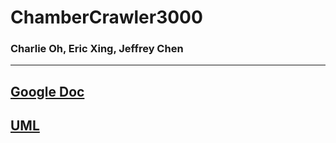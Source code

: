 # ChamberCrawler3000
### Charlie Oh, Eric Xing, Jeffrey Chen
---

## [Google Doc](https://docs.google.com/document/d/1ZTk2KxBdezCUb6FBLZwJUnFQ101aAitGOY27L82lNO0/edit?usp=sharing)

## [UML](https://drive.google.com/file/d/0B2wa_ywBF81YaV9QU0ZKS05XamM/view?usp=sharing)
